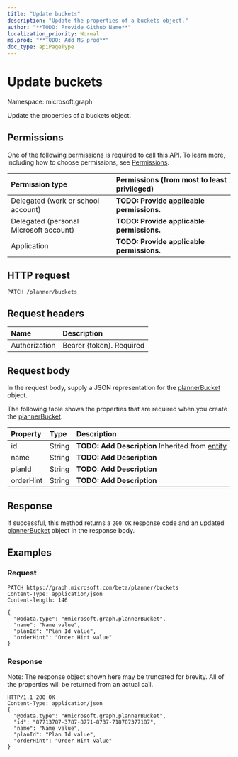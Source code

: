```yaml
---
title: "Update buckets"
description: "Update the properties of a buckets object."
author: "**TODO: Provide Github Name**"
localization_priority: Normal
ms.prod: "**TODO: Add MS prod**"
doc_type: apiPageType
---
```


# Update buckets

Namespace: microsoft.graph

Update the properties of a buckets object.

## Permissions
One of the following permissions is required to call this API. To learn more, including how to choose permissions, see [Permissions](/concepts/permissions-reference.md).

|Permission type|Permissions (from most to least privileged)|
|:---|:---|
|Delegated (work or school account)|**TODO: Provide applicable permissions.**|
|Delegated (personal Microsoft account)|**TODO: Provide applicable permissions.**|
|Application|**TODO: Provide applicable permissions.**|

## HTTP request
<!-- {
  "blockType": "ignored"
}
-->
``` http
PATCH /planner/buckets
```

## Request headers
|Name|Description|
|:---|:---|
|Authorization|Bearer {token}. Required|

## Request body
In the request body, supply a JSON representation for the [plannerBucket](../resources/plannerbucket.md) object.

The following table shows the properties that are required when you create the [plannerBucket](../resources/plannerbucket.md).

|Property|Type|Description|
|:---|:---|:---|
|id|String|**TODO: Add Description** Inherited from [entity](../resources/entity.md)|
|name|String|**TODO: Add Description**|
|planId|String|**TODO: Add Description**|
|orderHint|String|**TODO: Add Description**|



## Response
If successful, this method returns a `200 OK` response code and an updated [plannerBucket](../resources/plannerbucket.md) object in the response body.

## Examples

### Request
<!-- {
  "blockType": "request",
  "name": "update_buckets"
}
-->
``` http
PATCH https://graph.microsoft.com/beta/planner/buckets
Content-Type: application/json
Content-length: 146

{
  "@odata.type": "#microsoft.graph.plannerBucket",
  "name": "Name value",
  "planId": "Plan Id value",
  "orderHint": "Order Hint value"
}
```

### Response
Note: The response object shown here may be truncated for brevity. All of the properties will be returned from an actual call.
<!-- {
  "blockType": "response",
  "truncated": true
}
-->
``` http
HTTP/1.1 200 OK
Content-Type: application/json
{
  "@odata.type": "#microsoft.graph.plannerBucket",
  "id": "87713787-3787-8771-8737-718787377187",
  "name": "Name value",
  "planId": "Plan Id value",
  "orderHint": "Order Hint value"
}
```

